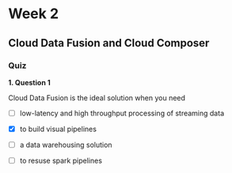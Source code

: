 # Week 2

## Cloud Data Fusion and Cloud Composer
### Quiz
**1. Question 1**

Cloud Data Fusion is the ideal solution when you need


- [ ] low-latency and high throughput processing of streaming data
- [x] to build visual pipelines
- [ ] a data warehousing solution
- [ ] to resuse spark pipelines


